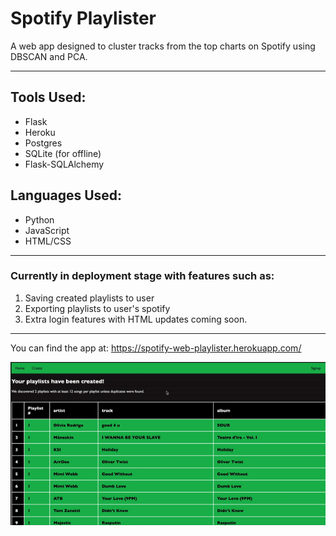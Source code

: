 # Spotify Playlister

A web app designed to cluster tracks from the top charts on Spotify using DBSCAN and PCA.
***
## Tools Used:
- Flask
- Heroku
- Postgres
- SQLite (for offline)
- Flask-SQLAlchemy
## Languages Used:
- Python
- JavaScript
- HTML/CSS
***
### Currently in deployment stage with features such as:
1. Saving created playlists to user
2. Exporting playlists to user's spotify
3. Extra login features with HTML updates
coming soon.
***

You can find the app at:
https://spotify-web-playlister.herokuapp.com/

![demo](https://github.com/pranav-maddali/spotify_playlister/blob/main/demo.gif)
